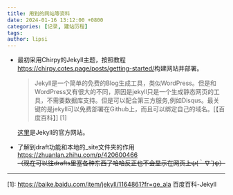 ```yaml
---
title: 用到的网站等资料
date: 2024-01-16 13:12:00 +0800
categories: [记录, 建站历程]
tags:
author: lipsi
---
```

*   最初采用Chirpy的Jekyll主题，按照教程<https://chirpy.cotes.page/posts/getting-started/>构建网站并部署。

    > Jekyll是一个简单的免费的Blog生成工具，类似WordPress。但是和WordPress又有很大的不同，原因是jekyll只是一个生成静态网页的工具，不需要数据库支持。但是可以配合第三方服务,例如Disqus。最关键的是jekyll可以免费部署在Github上，而且可以绑定自己的域名。[【百度百科】] [1]

    [这里](https://jekyllrb.com/ "Jekyll")是Jekyll的官方网站。

*   了解到draft功能和本地的_site文件夹的作用<https://zhuanlan.zhihu.com/p/420600466>  
    ~~（现在可以往drafts里塞各种东西了哈哈反正也不会显示在网页上ψ(｀∇´)ψ）~~

---

[1]: https://baike.baidu.com/item/jekyll/1164861?fr=ge_ala 百度百科-Jekyll